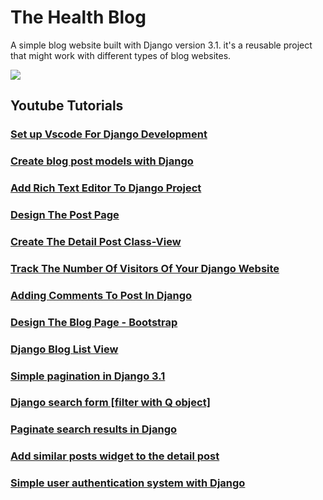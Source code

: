 # The Health Blog
A simple blog website built with Django version 3.1.
it's a reusable project that might work with different types of blog websites.

![](https://i.ibb.co/cbsgkYy/Green-and-Yellow-Illustration-Science-Class-Education-Presentation.png)

## Youtube Tutorials

### [Set up Vscode For Django Development](https://youtu.be/fkPz1bUockQ)

### [Create blog post models with Django](https://youtu.be/6GnVAWVWJso)

### [Add Rich Text Editor To Django Project](https://youtu.be/Zuatckos9Pg)

### [Design The Post Page](https://youtu.be/K4IcMHf9wFo)

### [Create The Detail Post Class-View](https://youtu.be/vmk0qEwFKfE)

### [Track The Number Of Visitors Of Your Django Website](https://youtu.be/my3Fbuho2zw)

### [Adding Comments To Post In Django](https://youtu.be/QWNxscgCGfw)

### [Design The Blog Page - Bootstrap](https://youtu.be/nzpNwJSjT64)

### [Django Blog List View](https://youtu.be/yDVVs0znlCk)

### [Simple pagination in Django 3.1](https://youtu.be/Uobc1bz8yBQ)

### [Django search form [filter with Q object]](https://youtu.be/6FyVy1MWKDY)

### [Paginate search results in Django](https://youtu.be/vgyPdRbbce0)

### [Add similar posts widget to the detail post](https://youtu.be/X7rFNInsn2w)

### [Simple user authentication system with Django](https://youtu.be/9EfEdOPQnPU)
